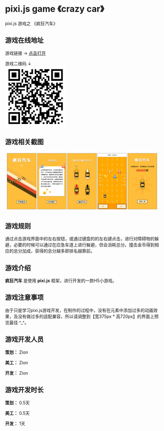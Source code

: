 # pixi.js game 《crazy car》

pixi.js 游戏之 《疯狂汽车》




## 游戏在线地址
游戏链接 → [点击打开](https://zion0707.github.io/pixijs_game_crazy_car/index.html "疯狂汽车") 

游戏二维码 ↓  
![](./res/qr_code.png)

## 游戏相关截图
![](./res/preview.jpg)

## 游戏规则
通过点击游戏界面中的左右按钮，或通过键盘的的左右键点击，进行对障碍物的躲避，必要的时候可以通过在应急车道上进行躲避，但会消耗总分。撞击金币得到相应的总分加成，获得的总分越多即排名越靠前。

## 游戏介绍
**疯狂汽车** 是使用 **pixi.js** 框架，进行开发的一款H5小游戏。

## 游戏注意事项
由于只是学习pixi.js游戏开发，在制作的过程中，没有在元素中添加过多的动画效果，及没有做过多的适配兼容，所以请调整到【宽375px * 高720px】的界面上预览最佳 ^_^。

## 游戏开发人员

**策划：** Zion

**美工：** Zion

**开发：** Zion

## 游戏开发时长

**策划：** 0.5天

**美工：** 0.5天

**开发：** 1天




